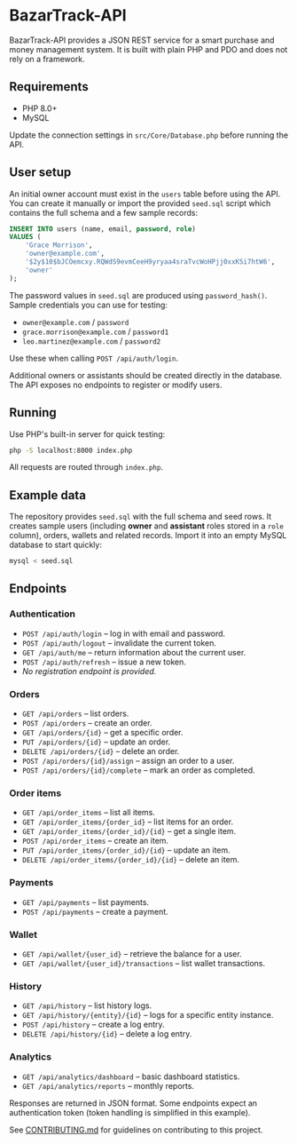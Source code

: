# BazarTrack-API

BazarTrack-API provides a JSON REST service for a smart purchase and money management system. It is built with plain PHP and PDO and does not rely on a framework.

## Requirements

- PHP 8.0+
- MySQL

Update the connection settings in `src/Core/Database.php` before running the API.

## User setup

An initial owner account must exist in the `users` table before using the API.
You can create it manually or import the provided `seed.sql` script which
contains the full schema and a few sample records:

```sql
INSERT INTO users (name, email, password, role)
VALUES (
    'Grace Morrison',
    'owner@example.com',
    '$2y$10$bJCOemcxy.RQWdS9evmCeeH9yryaa4sraTvcWoHPjj0xxKSi7htW6',
    'owner'
);
```

The password values in `seed.sql` are produced using `password_hash()`.
Sample credentials you can use for testing:
- `owner@example.com` / `password`
- `grace.morrison@example.com` / `password1`
- `leo.martinez@example.com` / `password2`

Use these when calling `POST /api/auth/login`.

Additional owners or assistants should be created directly in the database.
The API exposes no endpoints to register or modify users.

## Running

Use PHP's built-in server for quick testing:

```bash
php -S localhost:8000 index.php
```

All requests are routed through `index.php`.

## Example data

The repository provides `seed.sql` with the full schema and seed rows. It
creates sample users (including **owner** and **assistant** roles stored in a
`role` column), orders, wallets and related records. Import it into an empty
MySQL database to start quickly:

```bash
mysql < seed.sql
```

## Endpoints

### Authentication
- `POST /api/auth/login` – log in with email and password.
- `POST /api/auth/logout` – invalidate the current token.
- `GET /api/auth/me` – return information about the current user.
- `POST /api/auth/refresh` – issue a new token.
- *No registration endpoint is provided.*

### Orders
- `GET /api/orders` – list orders.
- `POST /api/orders` – create an order.
- `GET /api/orders/{id}` – get a specific order.
- `PUT /api/orders/{id}` – update an order.
- `DELETE /api/orders/{id}` – delete an order.
- `POST /api/orders/{id}/assign` – assign an order to a user.
- `POST /api/orders/{id}/complete` – mark an order as completed.

### Order items
- `GET /api/order_items` – list all items.
- `GET /api/order_items/{order_id}` – list items for an order.
- `GET /api/order_items/{order_id}/{id}` – get a single item.
- `POST /api/order_items` – create an item.
- `PUT /api/order_items/{order_id}/{id}` – update an item.
- `DELETE /api/order_items/{order_id}/{id}` – delete an item.

### Payments
- `GET /api/payments` – list payments.
- `POST /api/payments` – create a payment.

### Wallet
- `GET /api/wallet/{user_id}` – retrieve the balance for a user.
- `GET /api/wallet/{user_id}/transactions` – list wallet transactions.

### History
- `GET /api/history` – list history logs.
- `GET /api/history/{entity}/{id}` – logs for a specific entity instance.
- `POST /api/history` – create a log entry.
- `DELETE /api/history/{id}` – delete a log entry.

### Analytics
- `GET /api/analytics/dashboard` – basic dashboard statistics.
- `GET /api/analytics/reports` – monthly reports.

Responses are returned in JSON format. Some endpoints expect an authentication token (token handling is simplified in this example).

See [CONTRIBUTING.md](CONTRIBUTING.md) for guidelines on contributing to this project.
